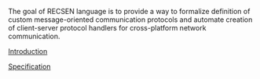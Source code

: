 The goal of RECSEN language is to provide a way to formalize definition of custom message-oriented communication protocols and automate creation of client-server protocol handlers for cross-platform network communication.

[Introduction](introduction.md)

[Specification](specification.md)